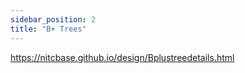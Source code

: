 ```yaml
---
sidebar_position: 2
title: "B+ Trees"
---
```


https://nitcbase.github.io/design/Bplustreedetails.html
